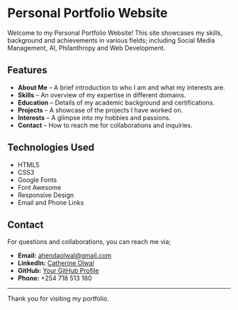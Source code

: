 # Personal Portfolio Website

Welcome to my Personal Portfolio Website! This site showcases my skills, background and achievements in various fields; including Social Media Management, AI, Philanthropy and Web Development.

## Features
- **About Me** – A brief introduction to who I am and what my interests are.
- **Skills** – An overview of my expertise in different domains.
- **Education** – Details of my academic background and certifications.
- **Projects** – A showcase of the projects I have worked on.
- **Interests** – A glimpse into my hobbies and passions.
- **Contact** – How to reach me for collaborations and inquiries.

## Technologies Used
- HTML5
- CSS3
- Google Fonts
- Font Awesome
- Responsive Design
- Email and Phone Links

## Contact
For questions and collaborations, you can reach me via;
- **Email:** [ahendaolwal@gmail.com](mailto:ahendaolwal@gmail.com)
- **LinkedIn:** [Catherine Olwal](https://www.linkedin.com/in/catherine-olwal-3a621458)
- **GitHub:** [Your GitHub Profile](https://github.com/yourusername)
- **Phone:** +254 718 513 160

---
Thank you for visiting my portfolio.

